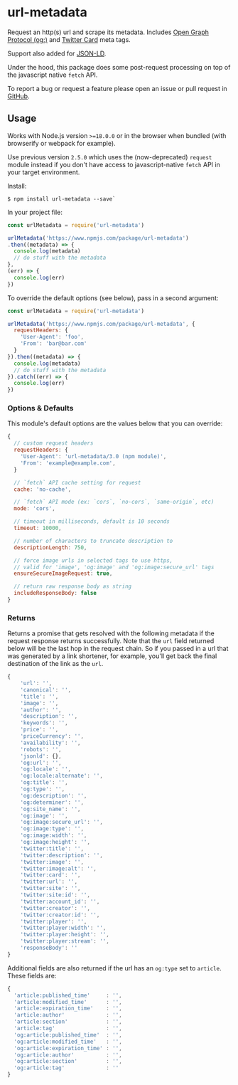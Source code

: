 # url-metadata

Request an http(s) url and scrape its metadata. Includes [Open Graph Protocol (og:)](http://ogp.me/) and [Twitter Card](https://developer.twitter.com/en/docs/twitter-for-websites/cards/overview/markup) meta tags.

Support also added for [JSON-LD](https://moz.com/blog/json-ld-for-beginners).

Under the hood, this package does some post-request processing on top of the javascript native `fetch` API.

To report a bug or request a feature please open an issue or pull request in [GitHub](https://github.com/laurengarcia/url-metadata).


## Usage
Works with Node.js version `>=18.0.0` or in the browser when bundled (with browserify or webpack for example).

Use previous version `2.5.0` which uses the (now-deprecated) `request` module instead if you don't have access to javascript-native `fetch` API in your target environment.

Install:
```
$ npm install url-metadata --save`
```

In your project file:
```javascript
const urlMetadata = require('url-metadata')

urlMetadata('https://www.npmjs.com/package/url-metadata')
.then((metadata) => {
  console.log(metadata)
  // do stuff with the metadata
},
(err) => {
  console.log(err)
})
```

To override the default options (see below), pass in a second argument:
```javascript
const urlMetadata = require('url-metadata')

urlMetadata('https://www.npmjs.com/package/url-metadata', {
  requestHeaders: {
    'User-Agent': 'foo',
    'From': 'bar@bar.com'
  }
}).then((metadata) => {
  console.log(metadata)
  // do stuff with the metadata
}).catch((err) => {
  console.log(err)
})
```

### Options & Defaults
This module's default options are the values below that you can override:
```javascript
{
  // custom request headers
  requestHeaders: {
    'User-Agent': 'url-metadata/3.0 (npm module)',
    'From': 'example@example.com',
  }

  // `fetch` API cache setting for request
  cache: 'no-cache',

  // `fetch` API mode (ex: `cors`, `no-cors`, `same-origin`, etc)
  mode: 'cors',

  // timeout in milliseconds, default is 10 seconds
  timeout: 10000,

  // number of characters to truncate description to
  descriptionLength: 750,

  // force image urls in selected tags to use https,
  // valid for 'image', 'og:image' and 'og:image:secure_url' tags
  ensureSecureImageRequest: true,

  // return raw response body as string
  includeResponseBody: false
}
```

### Returns
Returns a promise that gets resolved with the following metadata if the request response returns successfully. Note that the `url` field returned below will be the last hop in the request chain. So if you passed in a url that was generated by a link shortener, for example, you'll get back the final destination of the link as the `url`.
```javascript
{
    'url': '',
    'canonical': '',
    'title': '',
    'image': '',
    'author': '',
    'description': '',
    'keywords': '',
    'price': '',
    'priceCurrency': '',
    'availability': '',
    'robots': '',
    'jsonld': {},
    'og:url': '',
    'og:locale': '',
    'og:locale:alternate': '',
    'og:title': '',
    'og:type': '',
    'og:description': '',
    'og:determiner': '',
    'og:site_name': '',
    'og:image': '',
    'og:image:secure_url': '',
    'og:image:type': '',
    'og:image:width': '',
    'og:image:height': '',
    'twitter:title': '',
    'twitter:description': '',
    'twitter:image': '',
    'twitter:image:alt': '',
    'twitter:card': '',
    'twitter:url': '',
    'twitter:site': '',
    'twitter:site:id': '',
    'twitter:account_id': '',
    'twitter:creator': '',
    'twitter:creator:id': '',
    'twitter:player': '',
    'twitter:player:width': '',
    'twitter:player:height': '',
    'twitter:player:stream': '',
    'responseBody': ''
}
```

Additional fields are also returned if the url has an `og:type` set to `article`. These fields are:
```javascript
{
  'article:published_time'     : '',
  'article:modified_time'      : '',
  'article:expiration_time'    : '',
  'article:author'             : '',
  'article:section'            : '',
  'article:tag'                : '',
  'og:article:published_time'  : '',
  'og:article:modified_time'   : '',
  'og:article:expiration_time' : '',
  'og:article:author'          : '',
  'og:article:section'         : '',
  'og:article:tag'             : ''
}
```
